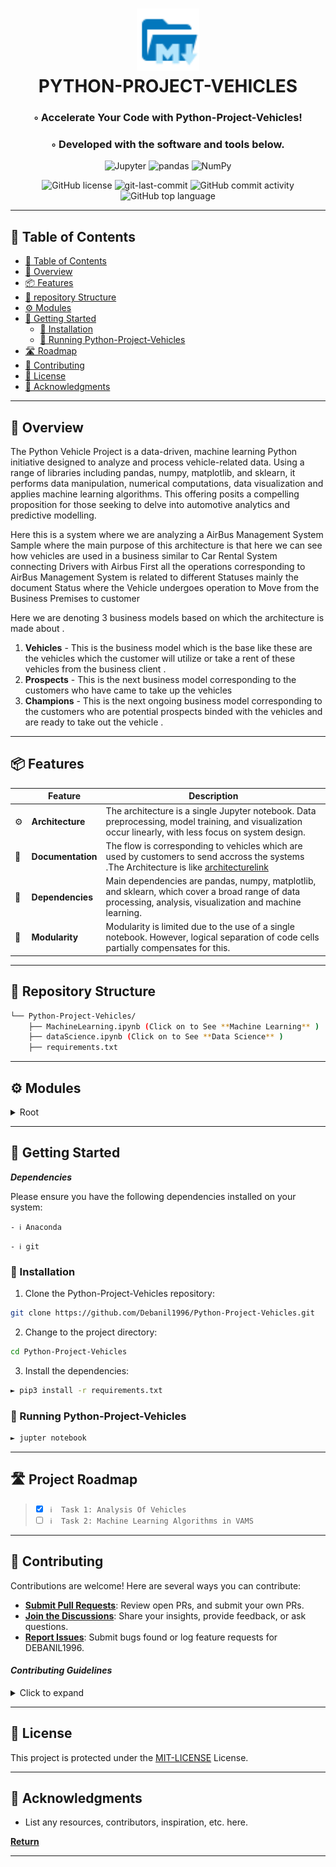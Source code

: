<div align="center">
<h1 align="center">
<img src="https://raw.githubusercontent.com/PKief/vscode-material-icon-theme/ec559a9f6bfd399b82bb44393651661b08aaf7ba/icons/folder-markdown-open.svg" width="100" />
<br>PYTHON-PROJECT-VEHICLES</h1>
<h3>◦ Accelerate Your Code with Python-Project-Vehicles!</h3>
<h3>◦ Developed with the software and tools below.</h3>

<p align="center">
<img src="https://img.shields.io/badge/Jupyter-F37626.svg?style=plastic&logo=Jupyter&logoColor=white" alt="Jupyter" />
<img src="https://img.shields.io/badge/pandas-150458.svg?style=plastic&logo=pandas&logoColor=white" alt="pandas" />
<img src="https://img.shields.io/badge/NumPy-013243.svg?style=plastic&logo=NumPy&logoColor=white" alt="NumPy" />
</p>
<img src="https://img.shields.io/github/license/Debanil1996/Python-Project-Vehicles?style=plastic&color=5D6D7E" alt="GitHub license" />
<img src="https://img.shields.io/github/last-commit/Debanil1996/Python-Project-Vehicles?style=plastic&color=5D6D7E" alt="git-last-commit" />
<img src="https://img.shields.io/github/commit-activity/m/Debanil1996/Python-Project-Vehicles?style=plastic&color=5D6D7E" alt="GitHub commit activity" />
<img src="https://img.shields.io/github/languages/top/Debanil1996/Python-Project-Vehicles?style=plastic&color=5D6D7E" alt="GitHub top language" />
</div>

---

## 📖 Table of Contents
- [📖 Table of Contents](#-table-of-contents)
- [📍 Overview](#-overview)
- [📦 Features](#-features)
- [📂 repository Structure](#-repository-structure)
- [⚙️ Modules](#modules)
- [🚀 Getting Started](#-getting-started)
    - [🔧 Installation](#-installation)
    - [🤖 Running Python-Project-Vehicles](#-running-Python-Project-Vehicles)
- [🛣 Roadmap](#-roadmap)
- [🤝 Contributing](#-contributing)
- [📄 License](#-license)
- [👏 Acknowledgments](#-acknowledgments)

---


## 📍 Overview

The Python Vehicle Project is a data-driven, machine learning Python initiative designed to analyze and process vehicle-related data. Using a range of libraries including pandas, numpy, matplotlib, and sklearn, it performs data manipulation, numerical computations, data visualization and applies machine learning algorithms. This offering posits a compelling proposition for those seeking to delve into automotive analytics and predictive modelling.

Here this is a system where we are analyzing a AirBus Management System Sample where the main purpose of this architecture is that here we can see how vehicles are used in a business similar to  Car Rental System connecting Drivers with Airbus
First all the operations corresponding to AirBus Management System is related to different Statuses mainly the document Status where the Vehicle undergoes operation to Move from the Business Premises to customer

Here we are denoting 3 business models based on which the architecture is made about .
1. **Vehicles** - This is the business model which is the base like these are the vehicles which the customer will utilize or take a rent of these vehicles from the business client .
1. **Prospects** - This is the next business model corresponding to the customers who have came to take up the vehicles
1. **Champions** - This is the next ongoing business model corresponding to the customers who are potential prospects binded with the vehicles and are ready to take out the vehicle . 

---

## 📦 Features

|    | Feature            | Description                                                                                                        |
|----|--------------------|--------------------------------------------------------------------------------------------------------------------|
| ⚙️ | **Architecture**   | The architecture is a single Jupyter notebook. Data preprocessing, model training, and visualization occur linearly, with less focus on system design. |
| 📄 | **Documentation**  | The flow is corresponding to vehicles which are used by customers to send accross the systems .The Architecture is like [architecturelink](./Revised%20V1%20toV2%20Flow%20in%20Production-Activation%20Flow.jpg) |
| 🔗 | **Dependencies**   | Main dependencies are pandas, numpy, matplotlib, and sklearn, which cover a broad range of data processing, analysis, visualization and machine learning.|
| 🧩 | **Modularity**     | Modularity is limited due to the use of a single notebook. However, logical separation of code cells partially compensates for this.|


---


## 📂 Repository Structure

```sh
└── Python-Project-Vehicles/
    ├── MachineLearning.ipynb (Click on to See **Machine Learning** )
    ├── dataScience.ipynb (Click on to See **Data Science** )
    ├── requirements.txt

```


---


## ⚙️ Modules

<details closed><summary>Root</summary>

| File                                                                                                  | Summary                                                                                                                                                                                                                                                                                                                                                                       |
| ---                                                                                                   | ---                                                                                                                                                                                                                                                                                                                                                                           |
| [requirements.txt](https://github.com/Debanil1996/Python-Project-Vehicles/blob/main/requirements.txt) | The provided code indicates a project directory for a Python-based vehicle project. The requirements.txt file lists the necessary libraries for the project: pandas for data manipulation, numpy for numerical computations, matplotlib for data visualization, and sklearn for machine learning tasks. This setup is typical for data analysis or machine learning projects. |
| [index.ipynb](https://github.com/Debanil1996/Python-Project-Vehicles/blob/main/index.ipynb)           | The provided code is a part of a Python project related to vehicles, specifically contained within an IPython notebook (index.ipynb). It notably imports NumPy, Pandas, Scikit-learn, and Matplotlib libraries, suggesting usage for numerical computation, data manipulation and analysis, machine learning, and data visualization respectively in the ensuing codebase.    |

</details>

---

## 🚀 Getting Started

***Dependencies***

Please ensure you have the following dependencies installed on your system:

`- ℹ️ Anaconda`

`- ℹ️ git`


### 🔧 Installation

1. Clone the Python-Project-Vehicles repository:
```sh
git clone https://github.com/Debanil1996/Python-Project-Vehicles.git
```

2. Change to the project directory:
```sh
cd Python-Project-Vehicles
```

3. Install the dependencies:
```sh
► pip3 install -r requirements.txt
```

### 🤖 Running Python-Project-Vehicles

```sh
► jupter notebook
```



---


## 🛣 Project Roadmap

> - [X] `ℹ️  Task 1: Analysis Of Vehicles`
> - [ ] `ℹ️  Task 2: Machine Learning Algorithms in VAMS`



---

## 🤝 Contributing

Contributions are welcome! Here are several ways you can contribute:

- **[Submit Pull Requests](https://github.com/Debanil1996/Python-Project-Vehicles/blob/main/CONTRIBUTING.md)**: Review open PRs, and submit your own PRs.
- **[Join the Discussions](https://newworkspace-iuf7134.slack.com/archives/C068UG8RQNA)**: Share your insights, provide feedback, or ask questions.
- **[Report Issues](https://github.com/Debanil1996/Python-Project-Vehicles/issues)**: Submit bugs found or log feature requests for DEBANIL1996.

#### *Contributing Guidelines*

<details closed>
<summary>Click to expand</summary>

1. **Fork the Repository**: Start by forking the project repository to your GitHub account.
2. **Clone Locally**: Clone the forked repository to your local machine using a Git client.
   ```sh
   git clone <your-forked-repo-url>
   ```
3. **Create a New Branch**: Always work on a new branch, giving it a descriptive name.
   ```sh
   git checkout -b new-feature-x
   ```
4. **Make Your Changes**: Develop and test your changes locally.
5. **Commit Your Changes**: Commit with a clear and concise message describing your updates.
   ```sh
   git commit -m 'Implemented new feature x.'
   ```
6. **Push to GitHub**: Push the changes to your forked repository.
   ```sh
   git push origin new-feature-x
   ```
7. **Submit a Pull Request**: Create a PR against the original project repository. Clearly describe the changes and their motivations.

Once your PR is reviewed and approved, it will be merged into the main branch.

</details>

---

## 📄 License


This project is protected under the [MIT-LICENSE](./LICENSE) License. 

---

## 👏 Acknowledgments

- List any resources, contributors, inspiration, etc. here.

[**Return**](#Top)

---

